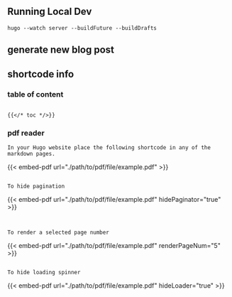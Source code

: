 ## Running Local Dev

```
hugo --watch server --buildFuture --buildDrafts
```

## generate new blog post

## shortcode info


### table of content
```

{{</* toc */>}}
```

### pdf reader

```
In your Hugo website place the following shortcode in any of the markdown pages.
```
{{< embed-pdf url="./path/to/pdf/file/example.pdf" >}}

```

To hide pagination
```
{{< embed-pdf url="./path/to/pdf/file/example.pdf" hidePaginator="true" >}}
```


To render a selected page number
```
{{< embed-pdf url="./path/to/pdf/file/example.pdf" renderPageNum="5" >}}
```

To hide loading spinner
```
{{< embed-pdf url="./path/to/pdf/file/example.pdf" hideLoader="true" >}}
```

```
